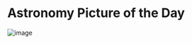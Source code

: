 # Astronomy Picture of the Day 


![image](https://user-images.githubusercontent.com/109871891/207989719-44ae4fa8-ebf4-49cc-b7ef-c67aae5d7994.png)
